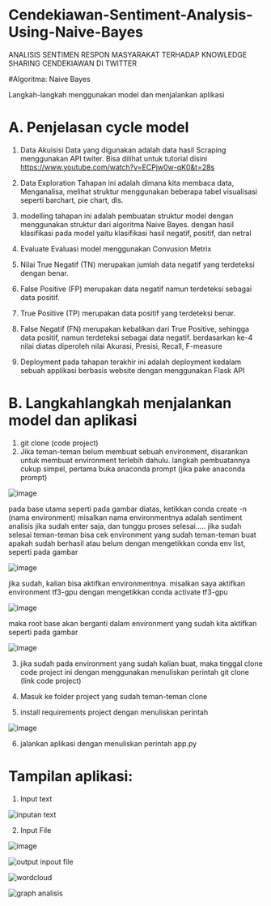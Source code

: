 # Cendekiawan-Sentiment-Analysis-Using-Naive-Bayes
ANALISIS SENTIMEN RESPON MASYARAKAT TERHADAP KNOWLEDGE SHARING CENDEKIAWAN DI TWITTER

#Algoritma: Naive Bayes

Langkah-langkah menggunakan model dan menjalankan aplikasi

# A. Penjelasan cycle model
1. Data Akuisisi
Data yang digunakan adalah data hasil Scraping menggunakan API twiter. Bisa dilihat untuk tutorial disini https://www.youtube.com/watch?v=ECPjw0w-qK0&t=28s

2. Data Exploration
Tahapan ini adalah dimana kita membaca data, Menganalisa, melihat struktur menggunakan beberapa tabel visualisasi seperti barchart, pie chart, dls.

3. modelling
tahapan ini adalah pembuatan struktur model dengan menggunakan struktur dari algoritma Naive Bayes. dengan hasil klasifikasi pada model yaitu klasifikasi hasil negatif, positif, dan netral

4. Evaluate
Evaluasi model menggunakan Convusion Metrix
1.	Nilai True Negatif (TN) merupakan jumlah data negatif yang terdeteksi dengan benar. 
2.	False Positive (FP) merupakan data negatif namun terdeteksi sebagai data positif. 
3.	True Positive (TP) merupakan data positif yang terdeteksi benar. 
4.	False Negatif (FN) merupakan kebalikan dari True Positive, sehingga data positif, namun terdeteksi sebagai data negatif. 
berdasarkan ke-4 nilai diatas diperoleh nilai Akurasi, Presisi, Recall, F-measure

5. Deployment
pada tahapan terakhir ini adalah deployment kedalam sebuah applikasi berbasis website dengan menggunakan Flask API


# B. Langkahlangkah menjalankan model dan aplikasi
1. git clone (code project)
2. Jika teman-teman belum membuat sebuah environment, disarankan untuk membuat environment terlebih dahulu. langkah pembuatannya cukup simpel, pertama buka anaconda prompt (jika pake anaconda prompt)

![image](https://user-images.githubusercontent.com/86903939/214845855-52226f39-1c6b-4aa5-a966-287103bac5ae.png)

pada base utama seperti pada gambar diatas, ketikkan conda create -n (nama environment) misalkan nama environmentnya adalah sentiment analisis
jika sudah enter saja, dan tunggu proses selesai..... jika sudah selesai teman-teman bisa cek environment yang sudah teman-teman buat apakah sudah berhasil atau belum dengan mengetikkan conda env list, seperti pada gambar 

![image](https://user-images.githubusercontent.com/86903939/214846485-a3ceedbc-06dc-476b-8790-e34ea0166c6a.png)

jika sudah, kalian bisa aktifkan environmentnya. misalkan saya aktifkan environment tf3-gpu dengan mengetikkan conda activate tf3-gpu

![image](https://user-images.githubusercontent.com/86903939/214846770-fe354481-10fd-496c-95e4-b1361c3240b3.png)

maka root base akan berganti dalam environment yang sudah kita aktifkan seperti pada gambar

![image](https://user-images.githubusercontent.com/86903939/214846943-f548b4bf-c1ae-4c82-9ff0-35e611aed4e2.png)

3. jika sudah pada environment yang sudah kalian buat, maka tinggal clone code project ini dengan menggunakan menuliskan perintah git clone (link code project)

4. Masuk ke folder project yang sudah teman-teman clone 
5. install requirements project dengan menuliskan perintah 

![image](https://user-images.githubusercontent.com/86903939/214849122-bc00121a-0c1c-4e89-a17b-3a37679a1d2b.png)

6. jalankan aplikasi dengan menuliskan perintah app.py

# Tampilan aplikasi:
1. Input text 

![inputan text](https://user-images.githubusercontent.com/86903939/214850827-cd9ac8d2-2d90-4d15-b909-39bd2b4000b4.jpeg)

2. Input File 

![image](https://user-images.githubusercontent.com/86903939/214852274-6c724d2e-452a-428b-bc75-960ed71734d4.png)

![output inpout file](https://user-images.githubusercontent.com/86903939/214851028-5e97cec2-9c19-45fe-be3f-439a406be254.jpeg)

![wordcloud](https://user-images.githubusercontent.com/86903939/214851113-c8211eb1-6a3e-4b8d-bef7-76aabd5a15e1.jpeg)

![graph analisis](https://user-images.githubusercontent.com/86903939/214851216-c8315a93-4720-4a70-8811-e655d49bec9c.jpeg)




